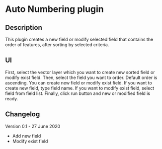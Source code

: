 Auto Numbering plugin
=================

Description
-----------

This plugin creates a new field or modify selected field that contains the order of features, after sorting by selected criteria.

UI
--

First, select the vector layer which you want to create new sorted field or modify exist field. Then, select the field you want to order. Default order is ascending. You can create new field or modify exist field. If you want to create new field, type field name. If you want to modify exist field, select field from field list. Finally, click run button and new or modified field is ready.


Changelog
---------
Version 0.1 - 27 June 2020
- Add new field
- Modify exist field
